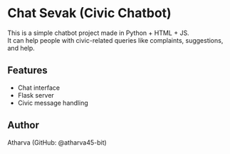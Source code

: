 # Chat Sevak (Civic Chatbot)

This is a simple chatbot project made in Python + HTML + JS.  
It can help people with civic-related queries like complaints, suggestions, and help.

## Features
- Chat interface
- Flask server
- Civic message handling

## Author
Atharva (GitHub: @atharva45-bit)
